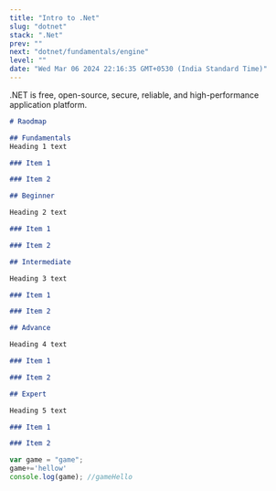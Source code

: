 ```yaml
---
title: "Intro to .Net"
slug: "dotnet"
stack: ".Net"
prev: ""
next: "dotnet/fundamentals/engine"
level: ""
date: "Wed Mar 06 2024 22:16:35 GMT+0530 (India Standard Time)"
---
```


.NET is free, open-source, secure, reliable, and high-performance application platform.

```markdown markmap
# Raodmap

## Fundamentals
Heading 1 text

### Item 1

### Item 2

## Beginner

Heading 2 text

### Item 1

### Item 2

## Intermediate

Heading 3 text

### Item 1

### Item 2

## Advance

Heading 4 text

### Item 1

### Item 2

## Expert

Heading 5 text

### Item 1

### Item 2
```
<div style="display:none;">

# Fundamentals
Heading 1 text

## Item 1

## Item 2

# Beginner

Heading 2 text

## Item 1

## Item 2

# Intermediate

Heading 3 text

## Item 1

## Item 2

# Advance

Heading 4 text

## Item 1

## Item 2

# Expert

Heading 5 text

## Item 1

## Item 2
</div>



```javascript
var game = "game";
game+='hellow'
console.log(game); //gameHello
```

